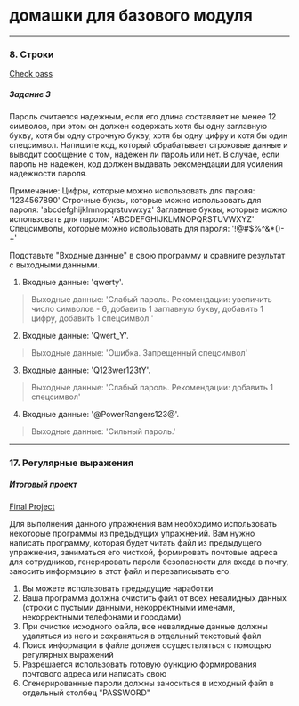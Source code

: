 # домашки для базового модуля
---
### 8. Строки

[Check pass](https://github.com/Art9050/DataEngineering/blob/main/Basic%20module_home_works/Check_pass.py)

##### Задание 3
Пароль считается надежным, если его длина составляет не менее 12 символов, при этом он должен содержать хотя бы одну заглавную букву, хотя бы одну строчную букву, хотя бы одну цифру и хотя бы один спецсимвол. Напишите код, который обрабатывает строковые данные и выводит сообщение о том, надежен ли пароль или нет. В случае, если пароль не надежен, код должен выдавать рекомендации для усиления надежности пароля.

Примечание: Цифры, которые можно использовать для пароля: '1234567890' Строчные буквы, которые можно использовать для пароля: 'abcdefghijklmnopqrstuvwxyz' Заглавные буквы, которые можно использовать для пароля: 'ABCDEFGHIJKLMNOPQRSTUVWXYZ' Спецсимволы, которые можно использовать для пароля: '!@#$%^&*()-+'

Подставьте "Входные данные" в свою программу и сравните результат с выходными данными.

1) Входные данные: 'qwerty'.
>Выходные данные: 'Слабый пароль. Рекомендации: увеличить число символов - 6, добавить 1 заглавную букву, добавить 1 цифру, добавить 1 спецсимвол '
2) Входные данные: 'Qwert_Y'.
>Выходные данные: 'Ошибка. Запрещенный спецсимвол'
3) Входные данные: 'Q123wer123tY'.
>Выходные данные: 'Слабый пароль. Рекомендации: добавить 1 спецсимвол'
4) Входные данные: '@PowerRangers123@'.
>Выходные данные: 'Сильный пароль.'
---
### 17. Регулярные выражения
##### Итоговый проект

[Final Project](https://github.com/Art9050/DataEngineering/blob/main/Basic%20module_home_works/final_project.py "Необязательная подсказка")

Для выполнения данного упражнения вам необходимо использовать некоторые программы из предыдущих упражнений.
Вам нужно написать программу, которая будет читать файл из предыдущего упражнения, заниматься его чисткой, формировать почтовые адреса для сотрудников, генерировать пароли безопасности для входа в почту, заносить информацию в этот файл и перезаписывать его.

1. Вы можете использовать предыдущие наработки
2. Ваша программа должна очистить файл от всех невалидных данных (строки с пустыми данными, некорректными именами, некорректными телефонами и городами)
3. При очистке исходного файла, все невалидные данные должны удаляться из него и сохраняться в отдельный текстовый файл
4. Поиск информации в файле должен осуществляться с помощью регулярных выражений
5. Разрешается использовать готовую функцию формирования почтового адреса или написать свою
6. Сгенерированные пароли должны заноситься в исходный файл в отдельный столбец "PASSWORD"
